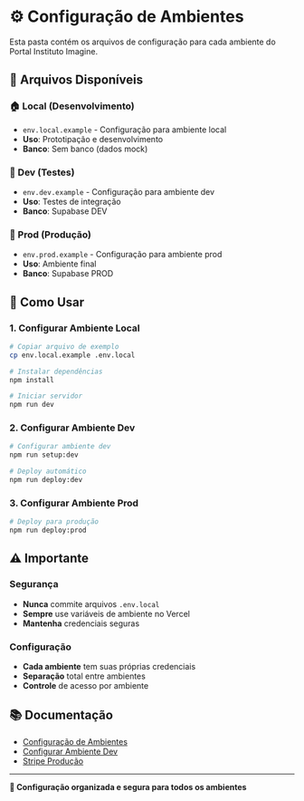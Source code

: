 # ⚙️ Configuração de Ambientes

Esta pasta contém os arquivos de configuração para cada ambiente do Portal Instituto Imagine.

## 📁 Arquivos Disponíveis

### **🏠 Local (Desenvolvimento)**
- `env.local.example` - Configuração para ambiente local
- **Uso**: Prototipação e desenvolvimento
- **Banco**: Sem banco (dados mock)

### **🧪 Dev (Testes)**
- `env.dev.example` - Configuração para ambiente dev
- **Uso**: Testes de integração
- **Banco**: Supabase DEV

### **🚀 Prod (Produção)**
- `env.prod.example` - Configuração para ambiente prod
- **Uso**: Ambiente final
- **Banco**: Supabase PROD

## 🔧 Como Usar

### **1. Configurar Ambiente Local**
```bash
# Copiar arquivo de exemplo
cp env.local.example .env.local

# Instalar dependências
npm install

# Iniciar servidor
npm run dev
```

### **2. Configurar Ambiente Dev**
```bash
# Configurar ambiente dev
npm run setup:dev

# Deploy automático
npm run deploy:dev
```

### **3. Configurar Ambiente Prod**
```bash
# Deploy para produção
npm run deploy:prod
```

## ⚠️ Importante

### **Segurança**
- **Nunca** commite arquivos `.env.local`
- **Sempre** use variáveis de ambiente no Vercel
- **Mantenha** credenciais seguras

### **Configuração**
- **Cada ambiente** tem suas próprias credenciais
- **Separação** total entre ambientes
- **Controle** de acesso por ambiente

## 📚 Documentação

- [Configuração de Ambientes](../docs/ambientes/AMBIENTES.md)
- [Configurar Ambiente Dev](../docs/ambientes/CONFIGURAR_DEV.md)
- [Stripe Produção](../docs/configuracao/STRIPE_PRODUCAO.md)

---

**🎯 Configuração organizada e segura para todos os ambientes**
